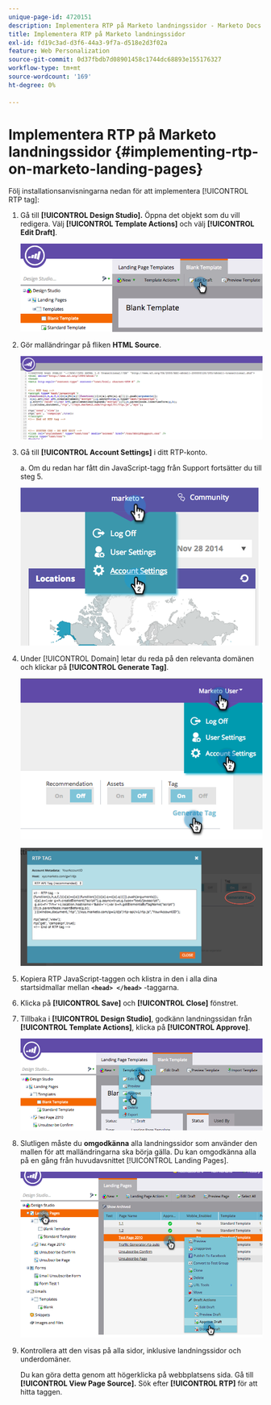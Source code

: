 ```yaml
---
unique-page-id: 4720151
description: Implementera RTP på Marketo landningssidor - Marketo Docs - produktdokumentation
title: Implementera RTP på Marketo landningssidor
exl-id: fd19c3ad-d3f6-44a3-9f7a-d518e2d3f02a
feature: Web Personalization
source-git-commit: 0d37fbdb7d08901458c1744dc68893e155176327
workflow-type: tm+mt
source-wordcount: '169'
ht-degree: 0%

---
```


# Implementera RTP på Marketo landningssidor {#implementing-rtp-on-marketo-landing-pages}

Följ installationsanvisningarna nedan för att implementera [!UICONTROL RTP tag]:

1. Gå till **[!UICONTROL Design Studio].** Öppna det objekt som du vill redigera. Välj **[!UICONTROL Template Actions]** och välj **[!UICONTROL Edit Draft]**.

   ![](assets/image2015-4-26-18-3a27-3a4.png)

1. Gör malländringar på fliken **HTML Source**.

   ![](assets/image2015-4-26-18-3a28-3a17.png)

1. Gå till **[!UICONTROL Account Settings]** i ditt RTP-konto.

   a. Om du redan har fått din JavaScript-tagg från Support fortsätter du till steg 5.

   ![](assets/image2014-11-30-15-3a19-3a21-2.png)

1. Under [!UICONTROL Domain] letar du reda på den relevanta domänen och klickar på **[!UICONTROL Generate Tag]**.

   ![](assets/image2015-4-26-18-3a27-3a35.png)

   ![](assets/image2014-11-30-15-3a20-3a17-2.png)

1. Kopiera RTP JavaScript-taggen och klistra in den i alla dina startsidmallar mellan **`<head> </head>`** -taggarna.

1. Klicka på **[!UICONTROL Save]** och **[!UICONTROL Close]** fönstret.

1. Tillbaka i **[!UICONTROL Design Studio]**, godkänn landningssidan från **[!UICONTROL Template Actions]**, klicka på **[!UICONTROL Approve]**.

   ![](assets/image2015-4-26-18-3a28-3a30.png)

1. Slutligen måste du **omgodkänna** alla landningssidor som använder den mallen för att malländringarna ska börja gälla. Du kan omgodkänna alla på en gång från huvudavsnittet [!UICONTROL Landing Pages].

   ![](assets/image2015-4-26-18-3a28-3a49.png)

1. Kontrollera att den visas på alla sidor, inklusive landningssidor och underdomäner.

   Du kan göra detta genom att högerklicka på webbplatsens sida. Gå till **[!UICONTROL View Page Source].** Sök efter **[!UICONTROL RTP]** för att hitta taggen.
